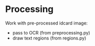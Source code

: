 # Processing
Work with pre-processed idcard image:

- pass to OCR (from preprocessing.py)
- draw text regions (from regions.py)